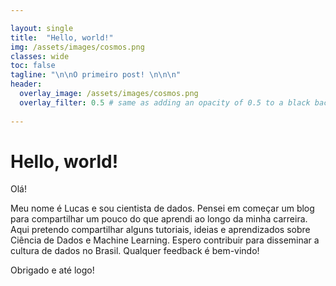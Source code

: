 ```yaml
---

layout: single
title:  "Hello, world!"
img: /assets/images/cosmos.png
classes: wide
toc: false
tagline: "\n\nO primeiro post! \n\n\n"
header:
  overlay_image: /assets/images/cosmos.png
  overlay_filter: 0.5 # same as adding an opacity of 0.5 to a black background
  
---
```


# Hello, world!

Olá!

Meu nome é Lucas e sou cientista de dados.
Pensei em começar um blog para compartilhar um pouco do que aprendi ao longo da minha carreira.
Aqui pretendo compartilhar alguns tutoriais, ideias e aprendizados sobre Ciência de Dados e Machine Learning. Espero contribuir para disseminar a cultura de dados no Brasil.
Qualquer feedback é bem-vindo!

Obrigado e até logo!
